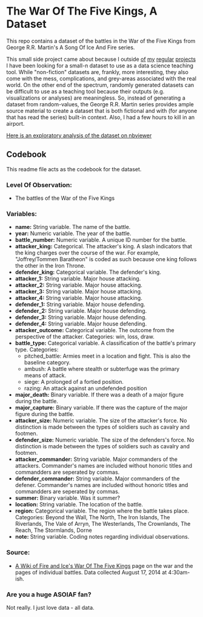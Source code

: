 # The War Of The Five Kings, A Dataset

This repo contains a dataset of the battles in the War of the Five Kings from George R.R. Martin's A Song Of Ice And Fire series.

This small side project came about because I outside [of](http://chrisralbon.com) [my](https://github.com/chrisalbon) [regular](http://crisis.net) [projects](http://ushahidi.com) I have been looking for a small-n dataset to use as a data science teaching tool. While "non-fiction" datasets are, frankly, more interesting, they also come with the mess, complications, and grey-areas associated with the real world. On the other end of the spectrum, randomly generated datasets can be difficult to use as a teaching tool because their outputs (e.g. visualizations or analyses) are meaningless. So, instead of generating a dataset from random-values, the George R.R. Martin series provides ample source material to create a dataset that is both fictional and with (for anyone that has read the series) built-in context. Also, I had a few hours to kill in an airport.

[Here is an exploratory analysis of the dataset on nbviewer](http://nbviewer.ipython.org/github/chrisalbon/war_of_the_five_kings_dataset/blob/master/exploratory_analysis.ipynb)

## Codebook

This readme file acts as the codebook for the dataset.

### Level Of Observation:
- The battles of the War of the Five Kings

### Variables:

- **name:** String variable. The name of the battle.
- **year:** Numeric variable. The year of the battle.
- **battle_number:** Numeric variable. A unique ID number for the battle.
- **attacker_king:** Categorical. The attacker's king. A slash indicators that the king charges over the course of the war. For example, "Joffrey/Tommen Baratheon" is coded as such because one king follows the other in the Iron Throne.
- **defender_king:** Categorical variable. The defender's king.
- **attacker_1:** String variable. Major house attacking.
- **attacker_2:** String variable. Major house attacking.
- **attacker_3:** String variable. Major house attacking.
- **attacker_4:** String variable. Major house attacking.
- **defender_1:** String variable. Major house defending.
- **defender_2:** String variable. Major house defending.
- **defender_3:** String variable. Major house defending.
- **defender_4:** String variable. Major house defending.
- **attacker_outcome:** Categorical variable. The outcome from the perspective of the attacker. Categories: win, loss, draw.
- **battle_type:** Categorical variable. A classification of the battle's primary type. Categories:
    - pitched\_battle: Armies meet in a location and fight. This is also the baseline category.
    - ambush: A battle where stealth or subterfuge was the primary means of attack.
    - siege: A prolonged of a fortied position.
    - razing: An attack against an undefended position
- **major_death:** Binary variable. If there was a death of a major figure during the battle.
- **major_capture:** Binary variable. If there was the capture of the major figure during the battle.
- **attacker_size:** Numeric variable. The size of the attacker's force. No distinction is made between the types of soldiers such as cavalry and footmen.
- **defender_size:** Numeric variable. The size of the defenders's force. No distinction is made between the types of soldiers such as cavalry and footmen.
- **attacker_commander:** String variable. Major commanders of the attackers. Commander's names are included without honoric titles and commandders are seperated by commas.
- **defender_commander:** String variable. Major commanders of the defener. Commander's names are included without honoric titles and commandders are seperated by commas.
- **summer:** Binary variable. Was it summer?
- **location:** String variable. The location of the battle.
- **region:** Categorical variable. The region where the battle takes place. Categories: Beyond the Wall, The North, The Iron Islands, The Riverlands, The Vale of Arryn, The Westerlands, The Crownlands, The Reach, The Stormlands, Dorne
- **note:** String variable. Coding notes regarding individual observations.

### Source:

- [A Wiki of Fire and Ice's War Of The Five Kings](http://awoiaf.westeros.org/index.php/War_of_the_Five_Kings) page on the war and the pages of individual battles. Data collected August 17, 2014 at 4:30am-ish.


### Are you a huge ASOIAF fan?

Not really. I just love data - all data.
